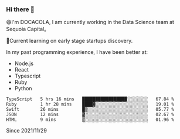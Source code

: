 ### Hi there 👋

<!--
**fengliu222/fengliu222** is a ✨ _special_ ✨ repository because its `README.md` (this file) appears on your GitHub profile.

Here are some ideas to get you started:

- 🔭 I’m currently working on ...
- 🌱 I’m currently learning ...
- 👯 I’m looking to collaborate on ...
- 🤔 I’m looking for help with ...
- 💬 Ask me about ...
- 📫 How to reach me: ...
- 😄 Pronouns: ...
- ⚡ Fun fact: ...
-->

😄I'm DOCACOLA, I am currently working in the Data Science team at Sequoia Capital。

🌱Current learning on early stage startups discovery.

In my past programming experience, I have been better at:
- Node.js
- React
- Typescript
- Ruby
- Python



<!--START_SECTION:waka-->
```text
TypeScript   5 hrs 16 mins   █████████████████░░░░░░░░   67.84 % 
Ruby         1 hr 28 mins    ████▓░░░░░░░░░░░░░░░░░░░░   19.01 % 
Swift        26 mins         █▒░░░░░░░░░░░░░░░░░░░░░░░   05.77 % 
JSON         12 mins         ▓░░░░░░░░░░░░░░░░░░░░░░░░   02.67 % 
HTML         9 mins          ▒░░░░░░░░░░░░░░░░░░░░░░░░   01.96 % 
```
<!--END_SECTION:waka-->
Since 2021/11/29
